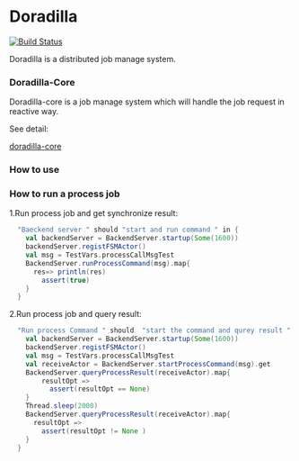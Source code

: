 Doradilla
===========================

[![Build Status](https://travis-ci.org/wherby/doradilla.svg?branch=master)](https://travis-ci.org/wherby/doradilla)


Doradilla is a distributed job manage system.

### Doradilla-Core

Doradilla-core is a job manage system which will handle the job request in reactive way.

See detail:

[doradilla-core](/docs/doradilla-core/doradilla-core.md)


### How to use

### How to run a process job

1.Run process job and get synchronize result:

```Scala
  "Baeckend server " should "start and run command " in {
    val backendServer = BackendServer.startup(Some(1600))
    backendServer.registFSMActor()
    val msg = TestVars.processCallMsgTest
    BackendServer.runProcessCommand(msg).map{
      res=> println(res)
        assert(true)
    }
  }
```

2.Run process job and query result:

``` Scala
  "Run process Command " should  "start the command and qurey result " in {
    val backendServer = BackendServer.startup(Some(1600))
    backendServer.registFSMActor()
    val msg = TestVars.processCallMsgTest
    val receiveActor = BackendServer.startProcessCommand(msg).get
    BackendServer.queryProcessResult(receiveActor).map{
        resultOpt =>
          assert(resultOpt == None)
    }
    Thread.sleep(2000)
    BackendServer.queryProcessResult(receiveActor).map{
      resultOpt =>
        assert(resultOpt != None )
    }
  }
```

